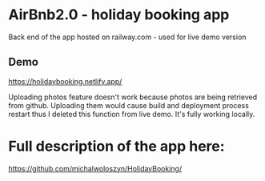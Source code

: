 # AirBnb2.0 - holiday booking app

Back end of the app hosted on railway.com - used for live demo version

## Demo

https://holidaybooking.netlify.app/

Uploading photos feature doesn't work because photos are being retrieved from github. Uploading them would cause build and deployment process restart thus I deleted this function from live demo. It's fully working locally.

# Full description of the app here:

https://github.com/michalwoloszyn/HolidayBooking/
